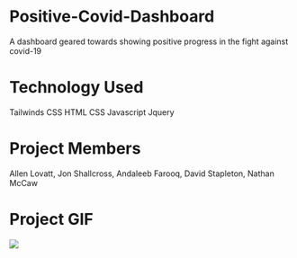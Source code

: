 # Positive-Covid-Dashboard
A dashboard geared towards showing positive progress in the fight against covid-19

# Technology Used
Tailwinds CSS
HTML
CSS 
Javascript
Jquery

# Project Members
Allen Lovatt, 
Jon Shallcross, 
Andaleeb Farooq, 
David Stapleton, 
Nathan McCaw

# Project GIF

![](Covid_Dashboard2_GIF.gif)




